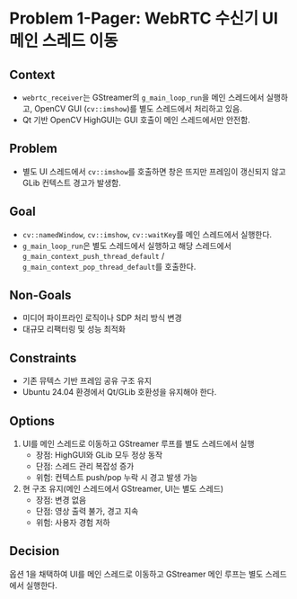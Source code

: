 # Problem 1-Pager: WebRTC 수신기 UI 메인 스레드 이동

## Context
- `webrtc_receiver`는 GStreamer의 `g_main_loop_run`을 메인 스레드에서 실행하고,
  OpenCV GUI (`cv::imshow`)를 별도 스레드에서 처리하고 있음.
- Qt 기반 OpenCV HighGUI는 GUI 호출이 메인 스레드에서만 안전함.

## Problem
- 별도 UI 스레드에서 `cv::imshow`를 호출하면 창은 뜨지만 프레임이 갱신되지 않고
  GLib 컨텍스트 경고가 발생함.

## Goal
- `cv::namedWindow`, `cv::imshow`, `cv::waitKey`를 메인 스레드에서 실행한다.
- `g_main_loop_run`은 별도 스레드에서 실행하고 해당 스레드에서
  `g_main_context_push_thread_default` / `g_main_context_pop_thread_default`를 호출한다.

## Non-Goals
- 미디어 파이프라인 로직이나 SDP 처리 방식 변경
- 대규모 리팩터링 및 성능 최적화

## Constraints
- 기존 뮤텍스 기반 프레임 공유 구조 유지
- Ubuntu 24.04 환경에서 Qt/GLib 호환성을 유지해야 한다.

## Options
1. UI를 메인 스레드로 이동하고 GStreamer 루프를 별도 스레드에서 실행
   - 장점: HighGUI와 GLib 모두 정상 동작
   - 단점: 스레드 관리 복잡성 증가
   - 위험: 컨텍스트 push/pop 누락 시 경고 발생 가능
2. 현 구조 유지(메인 스레드에서 GStreamer, UI는 별도 스레드)
   - 장점: 변경 없음
   - 단점: 영상 출력 불가, 경고 지속
   - 위험: 사용자 경험 저하

## Decision
옵션 1을 채택하여 UI를 메인 스레드로 이동하고 GStreamer 메인 루프는
별도 스레드에서 실행한다.
